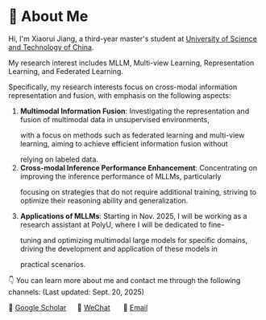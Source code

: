 # 👀 About Me

Hi, I'm Xiaorui Jiang, a third-year master's student at [University of Science and Technology of China](https://www.ustc.edu.cn/).

My research interest includes MLLM, Multi-view Learning, Representation Learning, and Federated Learning. 

[//]: # (I am currently seeking a PhD position and I hope to continue my research in the areas mentioned above.)
Specifically, my research interests focus on cross-modal information representation and fusion, with emphasis on the following aspects:

1. <b>Multimodal Information Fusion</b>: Investigating the representation and fusion of multimodal data in unsupervised environments,  <p> with a focus on methods such as federated learning and multi-view learning, aiming to achieve  efficient information fusion without </p> relying on labeled data.
2. <b>Cross-modal Inference Performance Enhancement</b>: Concentrating on improving the inference performance of MLLMs, particularly <p>focusing on strategies that do not require additional training, striving to optimize their reasoning ability and generalization.</p>
3. <b>Applications of MLLMs</b>: Starting in Nov. 2025, I will be working as a research assistant at PolyU, where I will  be dedicated  to fine- <p>tuning and optimizing multimodal large models for specific domains, driving the development  and application of these models in </p>practical scenarios.


👇 You can learn more about me and contact me through the following channels: (Last updated: Sept. 20, 2025)

📖 [Google Scholar](https://scholar.google.com/citations?user=DAJ7HogAAAAJ&hl=zh-CN)      💬 <a href="./images/wechat.jpg" target="_blank">WeChat</a>        📧 <a href="mailto:xrjiang@mail.ustc.edu.cn">Email</a>


